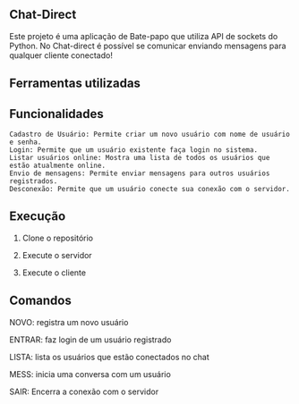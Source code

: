 ## Chat-Direct

 Este projeto é uma aplicação de Bate-papo que utiliza API de sockets do Python. No Chat-direct é possível se comunicar enviando mensagens para qualquer cliente conectado! 

 ## Ferramentas utilizadas 


 ## Funcionalidades

    Cadastro de Usuário: Permite criar um novo usuário com nome de usuário e senha.
    Login: Permite que um usuário existente faça login no sistema.
    Listar usuários online: Mostra uma lista de todos os usuários que estão atualmente online.
    Envio de mensagens: Permite enviar mensagens para outros usuários registrados.
    Desconexão: Permite que um usuário conecte sua conexão com o servidor.

 ## Execução

 1. Clone o repositório 

 2. Execute o servidor

 3. Execute o cliente  

 ## Comandos 
 
 NOVO: registra um novo usuário

 ENTRAR: faz login de um usuário registrado

 LISTA: lista os usuários que estão conectados no chat

 MESS: inicia uma conversa com um usuário

 SAIR: Encerra a conexão com o servidor


